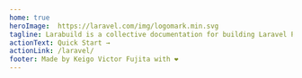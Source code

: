 ```yaml
---
home: true
heroImage: 	https://laravel.com/img/logomark.min.svg
tagline: Larabuild is a collective documentation for building Laravel Powered Applications using VueJS as the frontend framework
actionText: Quick Start →
actionLink: /laravel/
footer: Made by Keigo Victor Fujita with ❤️
---
```

